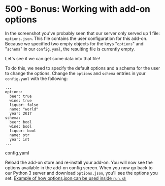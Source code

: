 # 500 - Bonus: Working with add-on options

In the screenshot you've probably seen that our server only served up 1 file: ```options.json```. This file contains the user configuration for this add-on. Because we specified two empty objects for the keys "```options```" and "```schema```" in our ```config.yaml```, the resulting file is currently empty.

Let's see if we can get some data into that file!

To do this, we need to specify the default options and a schema for the user to change the options. Change the ```options``` and ```schema``` entries in your ```config.yaml``` with the following:

```
...
options:
  beer: true
  wine: true
  liquor: false
  name: "world"
  year: 2017
schema:
  beer: bool
  wine: bool
  liquor: bool
  name: str
  year: int
...
```

config.yaml

Reload the add-on store and re-install your add-on. You will now see the options available in the add-on config screen. When you now go back to our Python 3 server and download ```options.json```, you'll see the options you set. [Example of how options.json can be used inside ```run.sh```](https://github.com/home-assistant/addons/blob/master/dhcp_server/data/run.sh#L10-L13)
